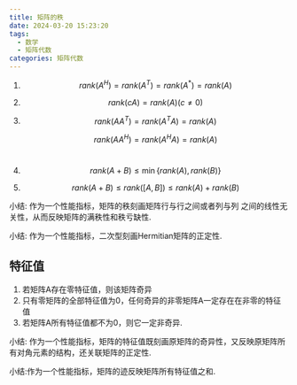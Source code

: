 ```yaml
---
title: 矩阵的秩
date: 2024-03-20 15:23:20
tags: 
  - 数学
  - 矩阵代数
categories: 矩阵代数
---
```


1. $$rank(A^H)=rank(A^T)=rank(A^*)=rank(A)$$

2. $$rank(cA)=rank(A)(c\ne0)$$

3. $$rank(AA^T)=rank(A^TA)=rank(A)$$

   $$rank(AA^H)=rank(A^HA)=rank(A)$$​

4. $$rank(A+B)\leq \min\{rank(A),rank(B)\}$$

5. $$rank(A+B)\leq rank([A,B])\leq rank(A)+rank(B)$$

小结: 作为一个性能指标，矩阵的秩刻画矩阵行与行之间或者列与列 之间的线性无关性，从而反映矩阵的满秩性和秩亏缺性.

小结: 作为一个性能指标，二次型刻画Hermitian矩阵的正定性.

## 特征值

1. 若矩阵A存在零特征值，则该矩阵奇异
2. 只有零矩阵的全部特征值为0，任何奇异的非零矩阵A一定存在在非零的特征值
3. 若矩阵A所有特征值都不为0，则它一定非奇异.

小结: 作为一个性能指标，矩阵的特征值既刻画原矩阵的奇异性，又反映原矩阵所有对角元素的结构，还关联矩阵的正定性.



小结:作为一个性能指标，矩阵的迹反映矩阵所有特征值之和.
